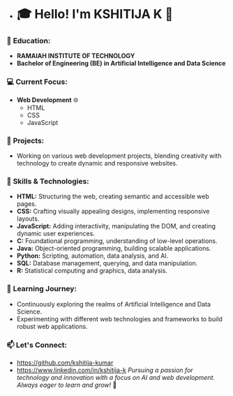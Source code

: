 - # 🎓 **Hello! I'm KSHITIJA K** 👋

### 🏫 **Education:**
- **RAMAIAH INSTITUTE OF TECHNOLOGY**
- **Bachelor of Engineering (BE) in Artificial Intelligence and Data Science**

### 💻 **Current Focus:**
- **Web Development** 🌐 
  - HTML
  - CSS
  - JavaScript

### 🚀 **Projects:**
- Working on various web development projects, blending creativity with technology to create dynamic and responsive websites.

### 🎨 **Skills & Technologies:**
- **HTML:** Structuring the web, creating semantic and accessible web pages.
- **CSS:** Crafting visually appealing designs, implementing responsive layouts.
- **JavaScript:** Adding interactivity, manipulating the DOM, and creating dynamic user experiences.
- **C:** Foundational programming, understanding of low-level operations.
- **Java:** Object-oriented programming, building scalable applications.
- **Python:** Scripting, automation, data analysis, and AI.
- **SQL:** Database management, querying, and data manipulation.
- **R:** Statistical computing and graphics, data analysis.

### 🌱 **Learning Journey:**
- Continuously exploring the realms of Artificial Intelligence and Data Science.
- Experimenting with different web technologies and frameworks to build robust web applications.

### 📫 **Let's Connect:**
- https://github.com/kshitija-kumar
- https://www.linkedin.com/in/kshitija-k
*Pursuing a passion for technology and innovation with a focus on AI and web development. Always eager to learn and grow!* 🚀
